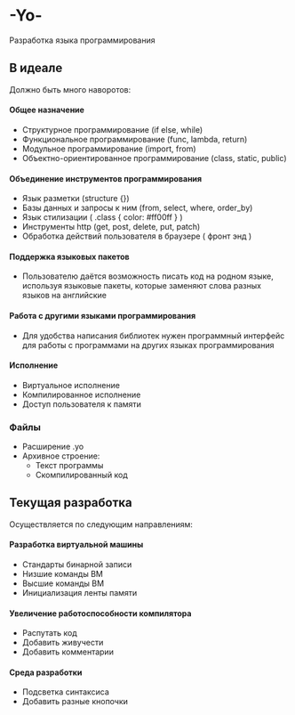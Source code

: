 # -Yo-
Разработка языка программирования

## В идеале
Должно быть много наворотов:

#### Общее назначение
* Структурное программирование (if else, while)
* Функциональное программирование (func, lambda, return)
* Модульное программирование (import, from)
* Объектно-ориентированное программирование (class, static, public)
#### Объединение инструментов программирования
* Язык разметки (structure {})
* Базы данных и запросы к ним (from, select, where, order_by)
* Язык стилизации ( .class { color: #ff00ff } )
* Инструменты http (get, post, delete, put, patch)
* Обработка действий пользователя в браузере ( фронт энд )
#### Поддержка языковых пакетов
* Пользователю даётся возможность писать код на родном языке, 
используя языковые пакеты, которые заменяют слова
разных языков на английские
#### Работа с другими языками программирования
* Для удобства написания библиотек нужен программный интерфейс для 
работы с программами на других языках программирования
#### Исполнение
* Виртуальное исполнение
* Компилированное исполнение
* Доступ пользователя к памяти
### Файлы
* Расширение .yo
* Архивное строение:
   * Текст программы
   * Скомпилированный код

## Текущая разработка 
Осуществляется по следующим направлениям:

#### Разработка виртуальной машины
* Стандарты бинарной записи
* Низшие команды ВМ
* Высшие команды ВМ
* Инициализация ленты памяти
#### Увеличение работоспособности компилятора
* Распутать код
* Добавить живучести
* Добавить комментарии
#### Среда разработки
* Подсветка синтаксиса
* Добавить разные кнопочки
